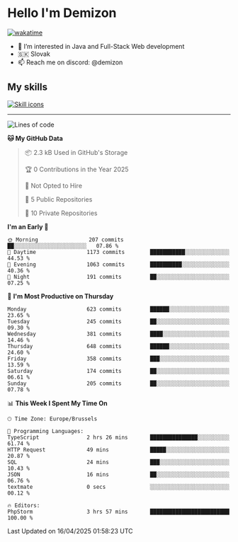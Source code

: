 # Hello I'm Demizon
[![wakatime](https://wakatime.com/badge/user/6ad1949f-d6d7-44f9-9eee-c35e54cc499b.svg)](https://wakatime.com/@6ad1949f-d6d7-44f9-9eee-c35e54cc499b)
- 👀 I’m interested in Java and Full-Stack Web development
- 🇸🇰 Slovak
- 📫 Reach me on discord: @demizon

## My skills
[![Skill icons](https://skillicons.dev/icons?i=java,js,ts,html,css,react,nextjs,tailwind,supabase,py,git,docker,linux,mysql,postgres,mongo&theme=dark)](https://github.com/Demizon3433)

---

<!--START_SECTION:waka-->
![Lines of code](https://img.shields.io/badge/From%20Hello%20World%20I%27ve%20Written-806.2%20thousand%20lines%20of%20code-blue)

**🐱 My GitHub Data** 

> 📦 2.3 kB Used in GitHub's Storage 
 > 
> 🏆 0 Contributions in the Year 2025
 > 
> 🚫 Not Opted to Hire
 > 
> 📜 5 Public Repositories 
 > 
> 🔑 10 Private Repositories 
 > 
**I'm an Early 🐤** 

```text
🌞 Morning                207 commits         ██░░░░░░░░░░░░░░░░░░░░░░░   07.86 % 
🌆 Daytime                1173 commits        ███████████░░░░░░░░░░░░░░   44.53 % 
🌃 Evening                1063 commits        ██████████░░░░░░░░░░░░░░░   40.36 % 
🌙 Night                  191 commits         ██░░░░░░░░░░░░░░░░░░░░░░░   07.25 % 
```
📅 **I'm Most Productive on Thursday** 

```text
Monday                   623 commits         ██████░░░░░░░░░░░░░░░░░░░   23.65 % 
Tuesday                  245 commits         ██░░░░░░░░░░░░░░░░░░░░░░░   09.30 % 
Wednesday                381 commits         ████░░░░░░░░░░░░░░░░░░░░░   14.46 % 
Thursday                 648 commits         ██████░░░░░░░░░░░░░░░░░░░   24.60 % 
Friday                   358 commits         ███░░░░░░░░░░░░░░░░░░░░░░   13.59 % 
Saturday                 174 commits         ██░░░░░░░░░░░░░░░░░░░░░░░   06.61 % 
Sunday                   205 commits         ██░░░░░░░░░░░░░░░░░░░░░░░   07.78 % 
```


📊 **This Week I Spent My Time On** 

```text
🕑︎ Time Zone: Europe/Brussels

💬 Programming Languages: 
TypeScript               2 hrs 26 mins       ███████████████░░░░░░░░░░   61.74 % 
HTTP Request             49 mins             █████░░░░░░░░░░░░░░░░░░░░   20.87 % 
SQL                      24 mins             ███░░░░░░░░░░░░░░░░░░░░░░   10.43 % 
JSON                     16 mins             ██░░░░░░░░░░░░░░░░░░░░░░░   06.76 % 
textmate                 0 secs              ░░░░░░░░░░░░░░░░░░░░░░░░░   00.12 % 

🔥 Editors: 
PhpStorm                 3 hrs 57 mins       █████████████████████████   100.00 % 
```


 Last Updated on 16/04/2025 01:58:23 UTC
<!--END_SECTION:waka-->
